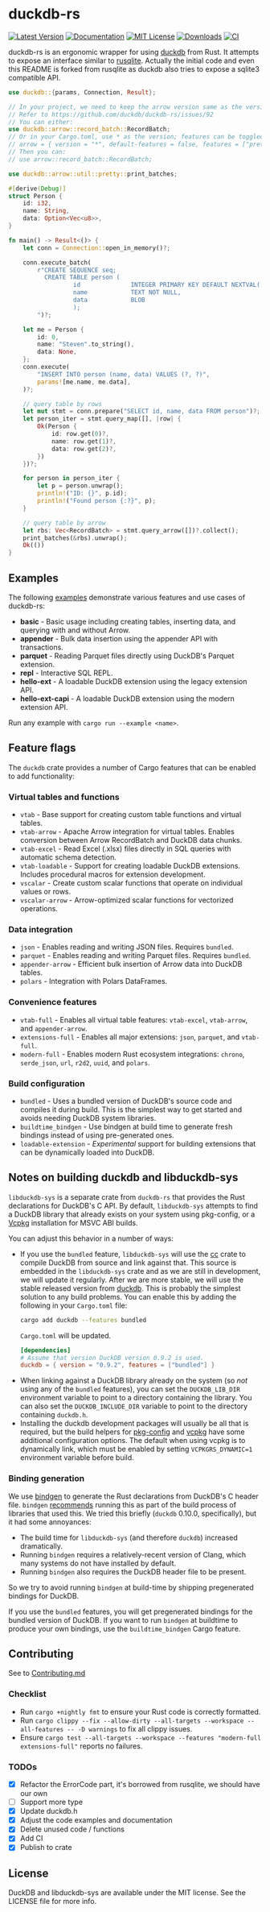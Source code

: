 # duckdb-rs

[![Latest Version](https://img.shields.io/crates/v/duckdb.svg)](https://crates.io/crates/duckdb)
[![Documentation](https://img.shields.io/badge/docs.rs-duckdb-orange)](https://docs.rs/duckdb)
[![MIT License](https://img.shields.io/crates/l/duckdb.svg)](LICENSE)
[![Downloads](https://img.shields.io/crates/d/duckdb.svg)](https://crates.io/crates/duckdb)
[![CI](https://github.com/duckdb/duckdb-rs/workflows/CI/badge.svg)](https://github.com/duckdb/duckdb-rs/actions)

duckdb-rs is an ergonomic wrapper for using [duckdb](https://github.com/duckdb/duckdb) from Rust. It attempts to expose
an interface similar to [rusqlite](https://github.com/rusqlite/rusqlite). Actually the initial code and even this README is
forked from rusqlite as duckdb also tries to expose a sqlite3 compatible API.

```rust
use duckdb::{params, Connection, Result};

// In your project, we need to keep the arrow version same as the version used in duckdb.
// Refer to https://github.com/duckdb/duckdb-rs/issues/92
// You can either:
use duckdb::arrow::record_batch::RecordBatch;
// Or in your Cargo.toml, use * as the version; features can be toggled according to your needs
// arrow = { version = "*", default-features = false, features = ["prettyprint"] }
// Then you can:
// use arrow::record_batch::RecordBatch;

use duckdb::arrow::util::pretty::print_batches;

#[derive(Debug)]
struct Person {
    id: i32,
    name: String,
    data: Option<Vec<u8>>,
}

fn main() -> Result<()> {
    let conn = Connection::open_in_memory()?;

    conn.execute_batch(
        r"CREATE SEQUENCE seq;
          CREATE TABLE person (
                  id              INTEGER PRIMARY KEY DEFAULT NEXTVAL('seq'),
                  name            TEXT NOT NULL,
                  data            BLOB
                  );
        ")?;

    let me = Person {
        id: 0,
        name: "Steven".to_string(),
        data: None,
    };
    conn.execute(
        "INSERT INTO person (name, data) VALUES (?, ?)",
        params![me.name, me.data],
    )?;

    // query table by rows
    let mut stmt = conn.prepare("SELECT id, name, data FROM person")?;
    let person_iter = stmt.query_map([], |row| {
        Ok(Person {
            id: row.get(0)?,
            name: row.get(1)?,
            data: row.get(2)?,
        })
    })?;

    for person in person_iter {
        let p = person.unwrap();
        println!("ID: {}", p.id);
        println!("Found person {:?}", p);
    }

    // query table by arrow
    let rbs: Vec<RecordBatch> = stmt.query_arrow([])?.collect();
    print_batches(&rbs).unwrap();
    Ok(())
}
```

## Examples

The following [examples](crates/duckdb/examples) demonstrate various features and use cases of duckdb-rs:

- **basic** - Basic usage including creating tables, inserting data, and querying with and without Arrow.
- **appender** - Bulk data insertion using the appender API with transactions.
- **parquet** - Reading Parquet files directly using DuckDB's Parquet extension.
- **repl** - Interactive SQL REPL.
- **hello-ext** - A loadable DuckDB extension using the legacy extension API.
- **hello-ext-capi** - A loadable DuckDB extension using the modern extension API.

Run any example with `cargo run --example <name>`.

## Feature flags

The `duckdb` crate provides a number of Cargo features that can be enabled to add functionality:

### Virtual tables and functions

- `vtab` - Base support for creating custom table functions and virtual tables.
- `vtab-arrow` - Apache Arrow integration for virtual tables. Enables conversion between Arrow RecordBatch and DuckDB data chunks.
- `vtab-excel` - Read Excel (.xlsx) files directly in SQL queries with automatic schema detection.
- `vtab-loadable` - Support for creating loadable DuckDB extensions. Includes procedural macros for extension development.
- `vscalar` - Create custom scalar functions that operate on individual values or rows.
- `vscalar-arrow` - Arrow-optimized scalar functions for vectorized operations.

### Data integration

- `json` - Enables reading and writing JSON files. Requires `bundled`.
- `parquet` - Enables reading and writing Parquet files. Requires `bundled`.
- `appender-arrow` - Efficient bulk insertion of Arrow data into DuckDB tables.
- `polars` - Integration with Polars DataFrames.

### Convenience features

- `vtab-full` - Enables all virtual table features: `vtab-excel`, `vtab-arrow`, and `appender-arrow`.
- `extensions-full` - Enables all major extensions: `json`, `parquet`, and `vtab-full`.
- `modern-full` - Enables modern Rust ecosystem integrations: `chrono`, `serde_json`, `url`, `r2d2`, `uuid`, and `polars`.

### Build configuration

- `bundled` - Uses a bundled version of DuckDB's source code and compiles it during build. This is the simplest way to get started and avoids needing DuckDB system libraries.
- `buildtime_bindgen` - Use bindgen at build time to generate fresh bindings instead of using pre-generated ones.
- `loadable-extension` - _Experimental_ support for building extensions that can be dynamically loaded into DuckDB.

## Notes on building duckdb and libduckdb-sys

`libduckdb-sys` is a separate crate from `duckdb-rs` that provides the Rust
declarations for DuckDB's C API. By default, `libduckdb-sys` attempts to find a DuckDB library that already exists on your system using pkg-config, or a
[Vcpkg](https://github.com/Microsoft/vcpkg) installation for MSVC ABI builds.

You can adjust this behavior in a number of ways:

- If you use the `bundled` feature, `libduckdb-sys` will use the
  [cc](https://crates.io/crates/cc) crate to compile DuckDB from source and
  link against that. This source is embedded in the `libduckdb-sys` crate and
  as we are still in development, we will update it regularly. After we are more stable,
  we will use the stable released version from [duckdb](https://github.com/duckdb/duckdb/releases).
  This is probably the simplest solution to any build problems. You can enable this by adding the following in your `Cargo.toml` file:

  ```bash
  cargo add duckdb --features bundled
  ```

  `Cargo.toml` will be updated.

  ```toml
  [dependencies]
  # Assume that version DuckDB version 0.9.2 is used.
  duckdb = { version = "0.9.2", features = ["bundled"] }
  ```

* When linking against a DuckDB library already on the system (so _not_ using any of the `bundled` features), you can set the `DUCKDB_LIB_DIR` environment variable to point to a directory containing the library. You can also set the `DUCKDB_INCLUDE_DIR` variable to point to the directory containing `duckdb.h`.
* Installing the duckdb development packages will usually be all that is required, but
  the build helpers for [pkg-config](https://github.com/alexcrichton/pkg-config-rs)
  and [vcpkg](https://github.com/mcgoo/vcpkg-rs) have some additional configuration
  options. The default when using vcpkg is to dynamically link,
  which must be enabled by setting `VCPKGRS_DYNAMIC=1` environment variable before build.

### Binding generation

We use [bindgen](https://crates.io/crates/bindgen) to generate the Rust
declarations from DuckDB's C header file. `bindgen`
[recommends](https://github.com/servo/rust-bindgen#library-usage-with-buildrs)
running this as part of the build process of libraries that used this. We tried
this briefly (`duckdb` 0.10.0, specifically), but it had some annoyances:

- The build time for `libduckdb-sys` (and therefore `duckdb`) increased
  dramatically.
- Running `bindgen` requires a relatively-recent version of Clang, which many
  systems do not have installed by default.
- Running `bindgen` also requires the DuckDB header file to be present.

So we try to avoid running `bindgen` at build-time by shipping
pregenerated bindings for DuckDB.

If you use the `bundled` features, you will get pregenerated bindings for the
bundled version of DuckDB. If you want to run `bindgen` at buildtime to
produce your own bindings, use the `buildtime_bindgen` Cargo feature.

## Contributing

See to [Contributing.md](CONTRIBUTING.md)

### Checklist

- Run `cargo +nightly fmt` to ensure your Rust code is correctly formatted.
- Run `cargo clippy --fix --allow-dirty --all-targets --workspace --all-features -- -D warnings` to fix all clippy issues.
- Ensure `cargo test --all-targets --workspace --features "modern-full extensions-full"` reports no failures.

### TODOs

- [x] Refactor the ErrorCode part, it's borrowed from rusqlite, we should have our own
- [ ] Support more type
- [x] Update duckdb.h
- [x] Adjust the code examples and documentation
- [x] Delete unused code / functions
- [x] Add CI
- [x] Publish to crate

## License

DuckDB and libduckdb-sys are available under the MIT license. See the LICENSE file for more info.
